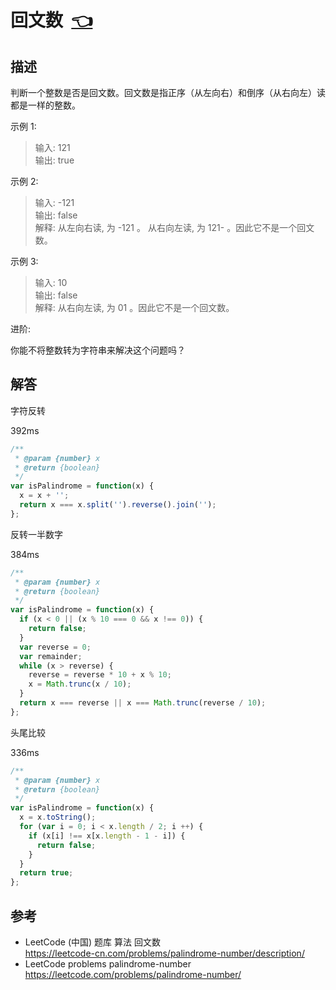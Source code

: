 # <a id="palindromeNumber"></a>回文数&nbsp;&nbsp;[:point_left:][readme.problemSet.algorithm.palindromeNumber] #

## 描述 ##

判断一个整数是否是回文数。回文数是指正序（从左向右）和倒序（从右向左）读都是一样的整数。

示例 1:

> 输入: 121  
> 输出: true

示例 2:

> 输入: -121  
> 输出: false  
> 解释: 从左向右读, 为 -121 。 从右向左读, 为 121- 。因此它不是一个回文数。

示例 3:

> 输入: 10  
> 输出: false  
> 解释: 从右向左读, 为 01 。因此它不是一个回文数。

进阶:

你能不将整数转为字符串来解决这个问题吗？

## 解答 ##

字符反转

392ms

```javascript
/**
 * @param {number} x
 * @return {boolean}
 */
var isPalindrome = function(x) {
  x = x + '';
  return x === x.split('').reverse().join('');
};
```

反转一半数字

384ms

```javascript
/**
 * @param {number} x
 * @return {boolean}
 */
var isPalindrome = function(x) {
  if (x < 0 || (x % 10 === 0 && x !== 0)) {
    return false;
  }
  var reverse = 0;
  var remainder;
  while (x > reverse) {
    reverse = reverse * 10 + x % 10;
    x = Math.trunc(x / 10);
  }
  return x === reverse || x === Math.trunc(reverse / 10);
};
```

头尾比较

336ms

```javascript
/**
 * @param {number} x
 * @return {boolean}
 */
var isPalindrome = function(x) {
  x = x.toString();
  for (var i = 0; i < x.length / 2; i ++) {
    if (x[i] !== x[x.length - 1 - i]) {
      return false;
    }
  }
  return true;
};
```

## 参考 ##

* LeetCode (中国) 题库 算法 回文数  
  <https://leetcode-cn.com/problems/palindrome-number/description/>
* LeetCode problems palindrome-number  
  <https://leetcode.com/problems/palindrome-number/>

<!-- 链接 开始 -->
[readme.problemSet.algorithm.palindromeNumber]: ../../README.md#problemSet.algorithm.palindromeNumber "README"
<!-- 链接 结束 -->